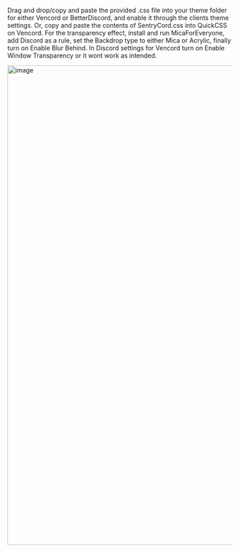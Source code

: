 Drag and drop/copy and paste the provided .css file into your theme folder for either Vencord or BetterDiscord, and enable it through the clients theme settings. Or, copy and paste the contents of SentryCord.css into QuickCSS on Vencord.
For the transparency effect, install and run MicaForEveryone, add Discord as a rule, set the Backdrop type to either Mica or Acrylic, finally turn on Enable Blur Behind.
In Discord settings for Vencord turn on Enable Window Transparency or it wont work as intended.

<img width="1920" height="1080" alt="image" src="https://github.com/user-attachments/assets/03d73e58-b9a3-48f9-8a53-d1fe8afc2ebf" />
